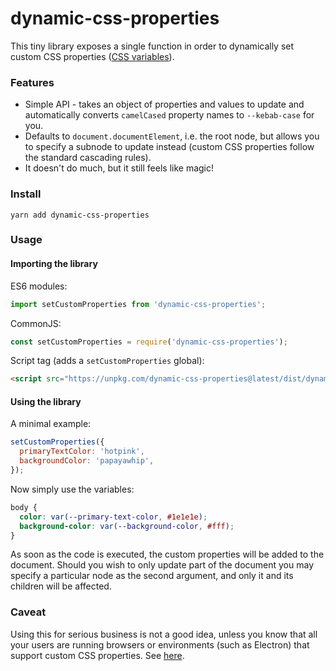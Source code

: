 dynamic-css-properties
======================

This tiny library exposes a single function in order to dynamically set custom
CSS properties ([CSS variables](https://www.w3.org/TR/css-variables/)).

### Features

- Simple API - takes an object of properties and values to update and
  automatically converts `camelCased` property names to `--kebab-case` for you.
- Defaults to `document.documentElement`, i.e. the root node, but allows you to
  specify a subnode to update instead (custom CSS properties follow the
  standard cascading rules).
- It doesn't do much, but it still feels like magic!

### Install

    yarn add dynamic-css-properties

### Usage

#### Importing the library

ES6 modules:

```javascript
import setCustomProperties from 'dynamic-css-properties';
```

CommonJS:

```javascript
const setCustomProperties = require('dynamic-css-properties');
```

Script tag (adds a `setCustomProperties` global):

```html
<script src="https://unpkg.com/dynamic-css-properties@latest/dist/dynamic-css-properties.min.js"></script>
```

#### Using the library

A minimal example:

```javascript
setCustomProperties({
  primaryTextColor: 'hotpink',
  backgroundColor: 'papayawhip',
});
```

Now simply use the variables:

```css
body {
  color: var(--primary-text-color, #1e1e1e);
  background-color: var(--background-color, #fff);
}
```

As soon as the code is executed, the custom properties will be added to the
document. Should you wish to only update part of the document you may specify a
particular node as the second argument, and only it and its children will be
affected.

### Caveat

Using this for serious business is not a good idea, unless you know that all
your users are running browsers or environments (such as Electron) that support
custom CSS properties. See [here](http://caniuse.com/#feat=css-variables).
